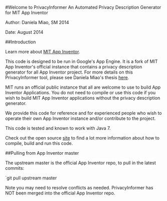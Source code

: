 #Welcome to PrivacyInformer
An Automated Privacy Description Generator for MIT App Inventor

Author: Daniela Miao, SM 2014

Date: August 2014

##Introduction

Learn more about [MIT App Inventor](http://appinventor.mit.edu).

This code is designed to be run in Google's App Engine. It is a fork
of MIT App Inventor's official instance that contains a privacy description
generator for all App Inventor project. For more details on this
PrivacyInformer tool, please see Daniela Miao's thesis [here](http://dig.csail.mit.edu/2014/Theses/ThesisDanielaMiao.pdf).

MIT runs an official public instance that all are welcome to use to 
build App Inventor Applications. You do not need to compile or use 
this code if you wish to build MIT App Inventor applications without
the privacy description generator.

We provide this code for reference and for experienced people who wish
to operate their own App Inventor instance and/or contribute to the project.

This code is tested and known to work with Java 7.

Check out the open source [site](http://appinventor.mit.edu/appinventor-sources/) to find a lot more information about how to compile, build and run this code. 

##Pulling from App Inventor master

The upstream master is the official App Inventor repo, to pull in the latest commits:

`git pull upstream master

Note you may need to resolve conflicts as needed. PrivacyInformer has NOT been merged into the official App Inventor repo.


